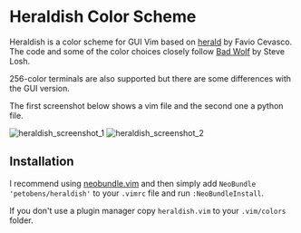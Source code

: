 # Heraldish Color Scheme

Heraldish is a color scheme for GUI Vim based on
[herald](https://github.com/h3rald/stash/blob/master/.vim/colors/herald.vim) by
Favio Cevasco. The code and some of the color choices closely follow [Bad
Wolf](https://github.com/sjl/badwolf) by Steve Losh.

256-color terminals are also supported but there are some differences with the
GUI version.

The first screenshot below shows a vim file and the second one a python file.

![heraldish_screenshot_1](https://cloud.githubusercontent.com/assets/2583971/4240990/12e1830a-39f0-11e4-9d50-11103676fd08.png)
![heraldish_screenshot_2](https://cloud.githubusercontent.com/assets/2583971/4240991/132282e2-39f0-11e4-9808-fdfbb5d8dce7.png)

## Installation

I recommend using [neobundle.vim](https://github.com/Shougo/neobundle.vim) and
then simply add `NeoBundle 'petobens/heraldish'` to your `.vimrc` file and run
`:NeoBundleInstall`.

If you don't use a plugin manager copy `heraldish.vim` to your
`.vim/colors` folder.

